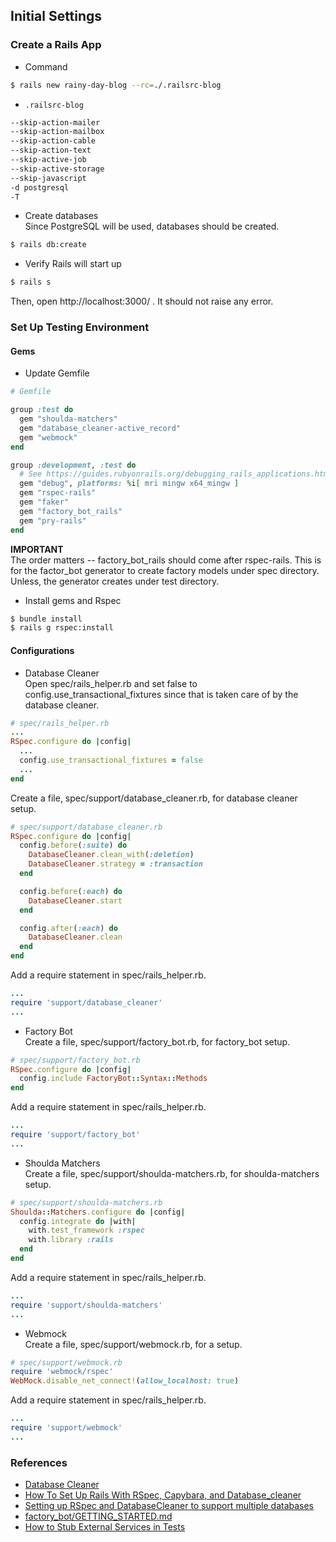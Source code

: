 ## Initial Settings

### Create a Rails App
- Command
```bash
$ rails new rainy-day-blog --rc=./.railsrc-blog
```

- `.railsrc-blog`
```bash
--skip-action-mailer
--skip-action-mailbox
--skip-action-cable
--skip-action-text
--skip-active-job
--skip-active-storage
--skip-javascript
-d postgresql
-T
```

- Create databases\
Since PostgreSQL will be used, databases should be created.
```bash
$ rails db:create
```

- Verify Rails will start up
```bash
$ rails s
```

Then, open http://localhost:3000/ .
It should not raise any error.

### Set Up Testing Environment

#### Gems

- Update Gemfile
```ruby
# Gemfile

group :test do
  gem "shoulda-matchers"
  gem "database_cleaner-active_record"
  gem "webmock"
end

group :development, :test do
  # See https://guides.rubyonrails.org/debugging_rails_applications.html#debugging-with-the-debug-gem
  gem "debug", platforms: %i[ mri mingw x64_mingw ]
  gem "rspec-rails"
  gem "faker"
  gem "factory_bot_rails"
  gem "pry-rails"
end
```

**IMPORTANT**\
The order matters -- factory_bot_rails should come after rspec-rails.
This is for the factor_bot generator to create factory models under spec directory.
Unless, the generator creates under test directory.

- Install gems and Rspec
```bash
$ bundle install
$ rails g rspec:install
```

#### Configurations

- Database Cleaner \
  Open spec/rails_helper.rb and set false to config.use_transactional_fixtures
  since that is taken care of by the database cleaner.

```ruby
# spec/rails_helper.rb
...
RSpec.configure do |config|
  ...
  config.use_transactional_fixtures = false
  ...
end
```
Create a file, spec/support/database_cleaner.rb, for database cleaner setup.
```ruby
# spec/support/database_cleaner.rb
RSpec.configure do |config|
  config.before(:suite) do
    DatabaseCleaner.clean_with(:deletion)
    DatabaseCleaner.strategy = :transaction
  end

  config.before(:each) do
    DatabaseCleaner.start
  end

  config.after(:each) do
    DatabaseCleaner.clean
  end
end
```
Add a require statement in spec/rails_helper.rb.
```ruby
...
require 'support/database_cleaner'
...
```

- Factory Bot\
  Create a file, spec/support/factory_bot.rb, for factory_bot setup.

```ruby
# spec/support/factory_bot.rb
RSpec.configure do |config|
  config.include FactoryBot::Syntax::Methods
end
```

Add a require statement in spec/rails_helper.rb.
```ruby
...
require 'support/factory_bot'
...
```

- Shoulda Matchers\
  Create a file, spec/support/shoulda-matchers.rb, for shoulda-matchers setup.
```ruby
# spec/support/shoulda-matchers.rb
Shoulda::Matchers.configure do |config|
  config.integrate do |with|
    with.test_framework :rspec
    with.library :rails
  end
end
```

Add a require statement in spec/rails_helper.rb.
```ruby
...
require 'support/shoulda-matchers'
...
```

- Webmock\
  Create a file, spec/support/webmock.rb, for a setup.
```ruby
# spec/support/webmock.rb
require 'webmock/rspec'
WebMock.disable_net_connect!(allow_localhost: true)
```

Add a require statement in spec/rails_helper.rb.
```ruby
...
require 'support/webmock'
...
```

### References
- [Database Cleaner](https://github.com/DatabaseCleaner/database_cleaner/blob/main/README.markdown)
- [How To Set Up Rails With RSpec, Capybara, and Database_cleaner](https://betterprogramming.pub/how-to-set-up-rails-with-rspec-capybara-and-database-cleaner-aacb000070ef)
- [Setting up RSpec and DatabaseCleaner to support multiple databases](https://medium.com/productboard-engineering/setting-up-rspec-and-databasecleaner-to-support-multiple-databases-c42bfe251112)
- [factory_bot/GETTING_STARTED.md](https://github.com/thoughtbot/factory_bot/blob/master/GETTING_STARTED.md)
- [How to Stub External Services in Tests](https://thoughtbot.com/blog/how-to-stub-external-services-in-tests)
